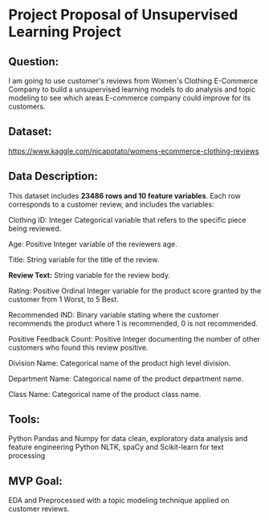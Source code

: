 # Project Proposal of Unsupervised Learning Project

## Question:
I am going to use customer's reviews from Women's Clothing E-Commerce Company to build a unsupervised learning models 
to do analysis and topic modeling to see which areas E-commerce company could improve for its customers. 

## Dataset:

https://www.kaggle.com/nicapotato/womens-ecommerce-clothing-reviews

## Data Description:

This dataset includes **23486 rows and 10 feature variables**. Each row corresponds to a customer review, and includes the variables:

Clothing ID: Integer Categorical variable that refers to the specific piece being reviewed.

Age: Positive Integer variable of the reviewers age.

Title: String variable for the title of the review.

**Review Text:** String variable for the review body.

Rating: Positive Ordinal Integer variable for the product score granted by the customer from 1 Worst, to 5 Best.

Recommended IND: Binary variable stating where the customer recommends the product where 1 is recommended, 0 is not recommended.

Positive Feedback Count: Positive Integer documenting the number of other customers who found this review positive.

Division Name: Categorical name of the product high level division.

Department Name: Categorical name of the product department name.

Class Name: Categorical name of the product class name.

## Tools:

Python Pandas and Numpy for data clean, exploratory data analysis and feature engineering
Python NLTK, spaCy and Scikit-learn for text processing

## MVP Goal:
EDA and Preprocessed with a topic modeling technique applied on customer reviews.
